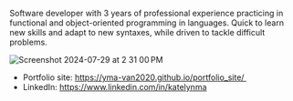 Software developer with 3 years of professional experience practicing in functional and object-oriented programming in languages. Quick to learn new skills and adapt to new syntaxes, while driven to tackle difficult problems. 

![Screenshot 2024-07-29 at 2 31 00 PM](https://github.com/user-attachments/assets/311b99c4-f34b-4912-a7f9-570b2aa58ce6)

* Portfolio site: https://yma-van2020.github.io/portfolio_site/  
* LinkedIn: https://www.linkedin.com/in/katelynma
